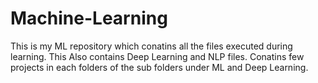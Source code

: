 # Machine-Learning

This is my ML repository which conatins all the files executed during learning.
This Also contains Deep Learning and NLP files.
Conatins few projects in each folders of the sub folders under ML and Deep Learning.
